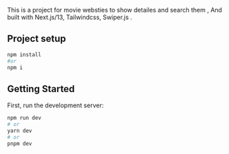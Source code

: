 This is a project for movie websties to show detailes and search them , And built with Next.js/13, Tailwindcss, Swiper.js .


## Project setup

```bash
npm install
#or
npm i
```

## Getting Started

First, run the development server:

```bash
npm run dev
# or
yarn dev
# or
pnpm dev
```

